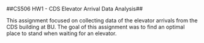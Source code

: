 ##CS506 HW1 - CDS Elevator Arrival Data Analysis##

This assignment focused on collecting data of the elevator arrivals from the CDS building at BU. The goal of this assignment was to find an optimal place to stand when waiting for an elevator.
